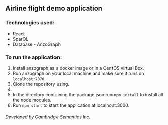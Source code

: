 ## Airline flight demo application


### Technologies used:
* React 
* SparQL
* Database - AnzoGraph

### To run the application:
1. Install anzograph as a docker image or in a CentOS virtual Box.
2. Run anzograph on your local machine and make sure it runs on `localhost:7070`.
3. Clone the repository using.
4. 
4. In the directory containing the package.json run `npm install` to install all the node modules.
5. Run `npm start` to start the application at localhost:3000.


###### Developed by Cambridge Semantics Inc.